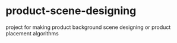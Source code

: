 # product-scene-designing
project for making product  background scene designing  or product placement algorithms
